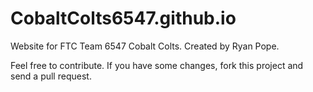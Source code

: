 CobaltColts6547.github.io
=========================

Website for FTC Team 6547 Cobalt Colts. Created by Ryan Pope.

Feel free to contribute. If you have some changes, fork this project and send a pull request.
